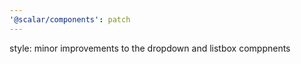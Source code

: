 ```yaml
---
'@scalar/components': patch
---
```


style: minor improvements to the dropdown and listbox comppnents
